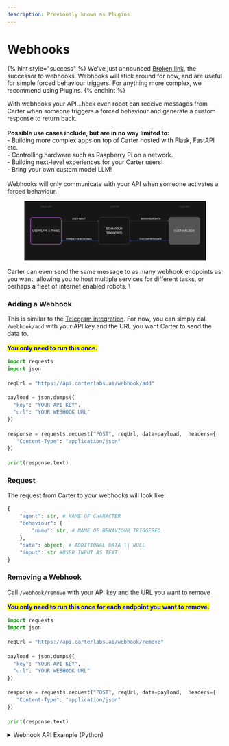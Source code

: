 ```yaml
---
description: Previously known as Plugins
---
```


# Webhooks

{% hint style="success" %}
We've just announced [Broken link](broken-reference "mention"), the successor to webhooks. Webhooks will stick around for now, and are useful for simple forced behaviour triggers. For anything more complex, we recommend using Plugins.
{% endhint %}

With webhooks your API...heck even robot can receive messages from Carter when someone triggers a forced behaviour and generate a custom response to return back.\
\
**Possible use cases include, but are in no way limited to:**\
\- Building more complex apps on top of Carter hosted with Flask, FastAPI etc.\
\- Controlling hardware such as Raspberry Pi on a network.\
\- Building next-level experiences for your Carter users! \
\- Bring your own custom model LLM!\
\
Webhooks will only communicate with your API when someone activates a forced behaviour.

<figure><img src="../.gitbook/assets/USER TALKS ABOUT (2).png" alt=""><figcaption></figcaption></figure>

Carter can even send the same message to as many webhook endpoints as you want, allowing you to host multiple services for different tasks, or perhaps a fleet of internet enabled robots. \


### Adding a Webhook

This is similar to the [Telegram integration](telegram.md). For now, you can simply call `/webhook/add` with your API key and the URL you want Carter to send the data to.\
\
<mark style="color:blue;">**You only need to run this once.**</mark>

```python
import requests
import json

reqUrl = "https://api.carterlabs.ai/webhook/add"

payload = json.dumps({
  "key": "YOUR API KEY",
  "url": "YOUR WEBHOOK URL"
})

response = requests.request("POST", reqUrl, data=payload,  headers={
   "Content-Type": "application/json" 
})

print(response.text)
```

### Request

The request from Carter to your webhooks will look like:

```python
{
    "agent": str, # NAME OF CHARACTER
    "behaviour": {
        "name": str, # NAME OF BEHAVIOUR TRIGGERED
    },
    "data": object, # ADDITIONAL DATA || NULL
    "input": str #USER INPUT AS TEXT
}
```

### Removing a Webhook

Call `/webhook/remove` with your API key and the URL you want to remove \
\
<mark style="color:blue;">**You only need to run this once for each endpoint you want to remove.**</mark>

```python
import requests
import json

reqUrl = "https://api.carterlabs.ai/webhook/remove"

payload = json.dumps({
  "key": "YOUR API KEY",
  "url": "YOUR WEBHOOK URL"
})

response = requests.request("POST", reqUrl, data=payload,  headers={
   "Content-Type": "application/json" 
})

print(response.text)
```

<details>

<summary>Webhook API Example (Python)</summary>

Below is a simple Python web server that sends an output object back to Carter.

1. First, run `pip install fastapi uvicorn`

<!---->

2. Then save the below code as  `webhook_test.py`

<!---->

3. `python webhook_test.py`

```python
from fastapi import FastAPI, Request

app = FastAPI()

@app.post("/webhook")
async def webhook_handler(request: Request):
    data = await request.json()
    print("WEBHOOK RECEIVED", data)
    return {"output": "Webhook received!"}


if __name__ == "__main__":
    import uvicorn

    uvicorn.run(
        "webhook_test:app", host="0.0.0.0", port=5001, reload=True
    )
```

</details>
